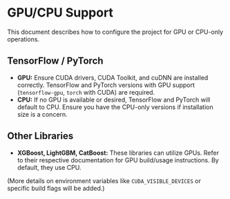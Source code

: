# GPU/CPU Support

This document describes how to configure the project for GPU or CPU-only operations.

## TensorFlow / PyTorch

-   **GPU:** Ensure CUDA drivers, CUDA Toolkit, and cuDNN are installed correctly. TensorFlow and PyTorch versions with GPU support (`tensorflow-gpu`, `torch` with CUDA) are required.
-   **CPU:** If no GPU is available or desired, TensorFlow and PyTorch will default to CPU. Ensure you have the CPU-only versions if installation size is a concern.

## Other Libraries

-   **XGBoost, LightGBM, CatBoost:** These libraries can utilize GPUs. Refer to their respective documentation for GPU build/usage instructions. By default, they use CPU.

(More details on environment variables like `CUDA_VISIBLE_DEVICES` or specific build flags will be added.)
